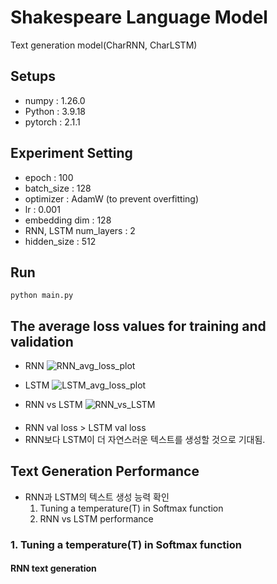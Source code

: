 # Shakespeare Language Model
Text generation model(CharRNN, CharLSTM)

## Setups
- numpy : 1.26.0
- Python : 3.9.18
- pytorch : 2.1.1

## Experiment Setting
- epoch : 100
- batch_size : 128
- optimizer : AdamW (to prevent overfitting)
- lr : 0.001 
- embedding dim : 128
- RNN, LSTM num_layers : 2
- hidden_size : 512

## Run

```
python main.py
```

## The average loss values for training and validation
- RNN
![RNN_avg_loss_plot]()

- LSTM
![LSTM_avg_loss_plot]() 

- RNN vs LSTM 
![RNN_vs_LSTM]()

####
- RNN val loss > LSTM val loss
- RNN보다 LSTM이 더 자연스러운 텍스트를 생성할 것으로 기대됨.

## Text Generation Performance
- RNN과 LSTM의 텍스트 생성 능력 확인
    1. Tuning a temperature(T) in Softmax function
    2. RNN vs LSTM performance


### 1. Tuning a temperature(T) in Softmax function
#### RNN text generation
```

```
